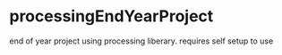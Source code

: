 # processingEndYearProject
end of year project using processing liberary. requires self setup to use
